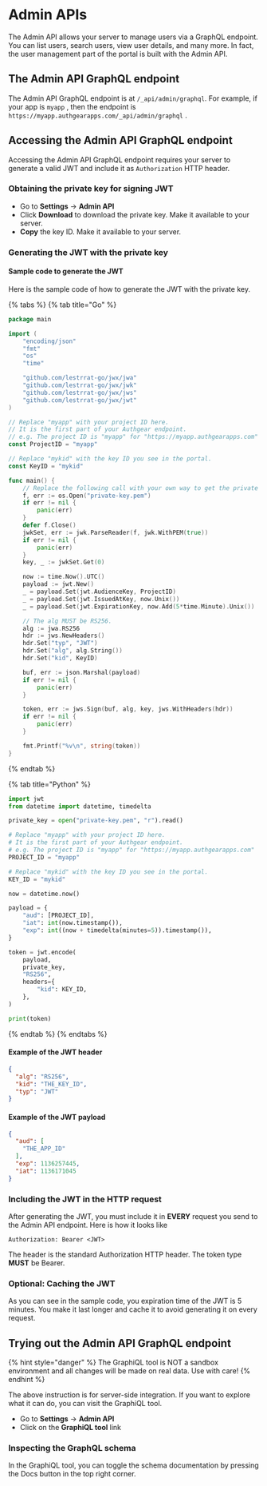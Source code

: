 # Admin APIs

The Admin API allows your server to manage users via a GraphQL endpoint. You can list users, search users, view user details, and many more. In fact, the user management part of the portal is built with the Admin API.

## The Admin API GraphQL endpoint

The Admin API GraphQL endpoint is at `/_api/admin/graphql`. For example, if your app is `myapp` , then the endpoint is `https://myapp.authgearapps.com/_api/admin/graphql` .

## Accessing the Admin API GraphQL endpoint

Accessing the Admin API GraphQL endpoint requires your server to generate a valid JWT and include it as `Authorization` HTTP header.

### Obtaining the private key for signing JWT

* Go to **Settings** -> **Admin API**
* Click **Download** to download the private key. Make it available to your server.
* **Copy** the key ID. Make it available to your server.

### Generating the JWT with the private key

#### Sample code to generate the JWT

Here is the sample code of how to generate the JWT with the private key.

{% tabs %}
{% tab title="Go" %}
```go
package main

import (
    "encoding/json"
    "fmt"
    "os"
    "time"

    "github.com/lestrrat-go/jwx/jwa"
    "github.com/lestrrat-go/jwx/jwk"
    "github.com/lestrrat-go/jwx/jws"
    "github.com/lestrrat-go/jwx/jwt"
)

// Replace "myapp" with your project ID here. 
// It is the first part of your Authgear endpoint. 
// e.g. The project ID is "myapp" for "https://myapp.authgearapps.com"
const ProjectID = "myapp"

// Replace "mykid" with the key ID you see in the portal.
const KeyID = "mykid"

func main() {
    // Replace the following call with your own way to get the private key.
    f, err := os.Open("private-key.pem")
    if err != nil {
        panic(err)
    }
    defer f.Close()
    jwkSet, err := jwk.ParseReader(f, jwk.WithPEM(true))
    if err != nil {
        panic(err)
    }
    key, _ := jwkSet.Get(0)

    now := time.Now().UTC()
    payload := jwt.New()
    _ = payload.Set(jwt.AudienceKey, ProjectID)
    _ = payload.Set(jwt.IssuedAtKey, now.Unix())
    _ = payload.Set(jwt.ExpirationKey, now.Add(5*time.Minute).Unix())

    // The alg MUST be RS256.
    alg := jwa.RS256
    hdr := jws.NewHeaders()
    hdr.Set("typ", "JWT")
    hdr.Set("alg", alg.String())
    hdr.Set("kid", KeyID)

    buf, err := json.Marshal(payload)
    if err != nil {
        panic(err)
    }

    token, err := jws.Sign(buf, alg, key, jws.WithHeaders(hdr))
    if err != nil {
        panic(err)
    }

    fmt.Printf("%v\n", string(token))
}
```
{% endtab %}

{% tab title="Python" %}
```python
import jwt
from datetime import datetime, timedelta

private_key = open("private-key.pem", "r").read()

# Replace "myapp" with your project ID here. 
# It is the first part of your Authgear endpoint. 
# e.g. The project ID is "myapp" for "https://myapp.authgearapps.com"
PROJECT_ID = "myapp"

# Replace "mykid" with the key ID you see in the portal.
KEY_ID = "mykid"

now = datetime.now()

payload = {
    "aud": [PROJECT_ID],
    "iat": int(now.timestamp()),
    "exp": int((now + timedelta(minutes=5)).timestamp()),
}

token = jwt.encode(
    payload,
    private_key,
    "RS256",
    headers={
        "kid": KEY_ID,
    },
)

print(token)
```
{% endtab %}
{% endtabs %}

#### Example of the JWT header

```json
{
  "alg": "RS256",
  "kid": "THE_KEY_ID",
  "typ": "JWT"
}
```

#### Example of the JWT payload

```json
{
  "aud": [
    "THE_APP_ID"
  ],
  "exp": 1136257445,
  "iat": 1136171045
}
```

### Including the JWT in the HTTP request

After generating the JWT, you must include it in **EVERY** request you send to the Admin API endpoint. Here is how it looks like

```
Authorization: Bearer <JWT>
```

The header is the standard Authorization HTTP header. The token type **MUST** be Bearer.

### Optional: Caching the JWT

As you can see in the sample code, you expiration time of the JWT is 5 minutes. You make it last longer and cache it to avoid generating it on every request.

## Trying out the Admin API GraphQL endpoint

{% hint style="danger" %}
The GraphiQL tool is NOT a sandbox environment and all changes will be made on real data. Use with care!
{% endhint %}

The above instruction is for server-side integration. If you want to explore what it can do, you can visit the GraphiQL tool.

* Go to **Settings** -> **Admin API**
* Click on the **GraphiQL tool** link

### Inspecting the GraphQL schema

In the GraphiQL tool, you can toggle the schema documentation by pressing the Docs button in the top right corner.

